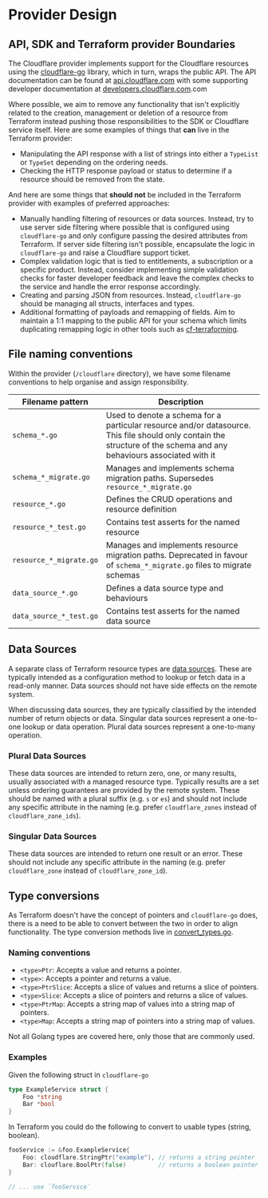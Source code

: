 # Provider Design

## API, SDK and Terraform provider Boundaries

The Cloudflare provider implements support for the Cloudflare resources using the [cloudflare-go] library, which in turn, wraps the public API. The API documentation can be found at [api.cloudflare.com] with some supporting developer documentation at [developers.cloudflare.com].com

Where possible, we aim to remove any functionality that isn't explicitly related to the creation, management or deletion of a resource from Terraform instead pushing those responsibilities to the SDK or Cloudflare service itself. Here are some examples of things that **can** live in the Terraform provider:

- Manipulating the API response with a list of strings into either a `TypeList` or `TypeSet` depending on the ordering needs.
- Checking the HTTP response payload or status to determine if a resource should be removed from the state.

And here are some things that **should not** be included in the Terraform provider with examples of preferred approaches:

- Manually handling filtering of resources or data sources. Instead, try to use server side filtering where possible that is configured using `cloudflare-go` and only configure passing the desired attributes from Terraform. If server side filtering isn't possible, encapsulate the logic in `cloudflare-go` and raise a Cloudflare support ticket.
- Complex validation logic that is tied to entitlements, a subscription or a specific product. Instead, consider implementing simple validation checks for faster developer feedback and leave the complex checks to the service and handle the error response accordingly.
- Creating and parsing JSON from resources. Instead, `cloudflare-go` should be managing all structs, interfaces and types.
- Additional formatting of payloads and remapping of fields. Aim to maintain a 1:1 mapping to the public API for your schema which limits duplicating remapping logic in other tools such as [cf-terraforming].

## File naming conventions

Within the provider (`/cloudflare` directory), we have some filename conventions to help organise and assign responsibility.

| Filename pattern        | Description |
|-------------------------|-------------|
| `schema_*.go`           | Used to denote a schema for a particular resource and/or datasource. This file should only contain the structure of the schema and any behaviours associated with it |
| `schema_*_migrate.go`   | Manages and implements schema migration paths. Supersedes `resource_*_migrate.go` |
| `resource_*.go`         | Defines the CRUD operations and resource definition |
| `resource_*_test.go`    | Contains test asserts for the named resource |
| `resource_*_migrate.go` | Manages and implements resource migration paths. Deprecated in favour of `schema_*_migrate.go` files to migrate schemas |
| `data_source_*.go`      | Defines a data source type and behaviours |
| `data_source_*_test.go` | Contains test asserts for the named data source |


## Data Sources

A separate class of Terraform resource types are [data sources](https://www.terraform.io/docs/language/data-sources/). These are typically intended as a configuration method to lookup or fetch data in a read-only manner. Data sources should not have side effects on the remote system.

When discussing data sources, they are typically classified by the intended number of return objects or data. Singular data sources represent a one-to-one lookup or data operation. Plural data sources represent a one-to-many operation.

### Plural Data Sources

These data sources are intended to return zero, one, or many results, usually associated with a managed resource type. Typically results are a set unless ordering guarantees are provided by the remote system. These should be named with a plural suffix (e.g. `s` or `es`) and should not include any specific attribute in the naming (e.g. prefer `cloudflare_zones` instead of `cloudflare_zone_ids`).

### Singular Data Sources

These data sources are intended to return one result or an error. These should not include any specific attribute in the naming (e.g. prefer `cloudflare_zone` instead of `cloudflare_zone_id`).

## Type conversions

As Terraform doesn't have the concept of pointers and `cloudflare-go` does, there is a need to be able to convert between the two in order to align functionality. The type conversion methods live in [convert_types.go][convert-types].

### Naming conventions

- `<type>Ptr`: Accepts a value and returns a pointer.
- `<type>`: Accepts a pointer and returns a value.
- `<type>PtrSlice`: Accepts a slice of values and returns a slice of pointers.
- `<type>Slice`: Accepts a slice of pointers and returns a slice of values.
- `<type>PtrMap`: Accepts a string map of values into a string map of pointers.
- `<type>Map`: Accepts a string map of pointers into a string map of values.

Not all Golang types are covered here, only those that are commonly used.

### Examples

Given the following struct in `cloudflare-go`

```go
type ExampleService struct {
    Foo *string
    Bar *bool
}
```

In Terraform you could do the following to convert to usable types (string, boolean).

```go
fooService := &foo.ExampleService{
    Foo: cloudflare.StringPtr("example"), // returns a string pointer
    Bar: clouflare.BoolPtr(false)         // returns a boolean pointer
}

// ... use `fooService`
```

[cloudflare-go]: https://github.com/cloudflare/cloudflare-go
[api.cloudflare.com]: https://api.cloudflare.com
[developers.cloudflare.com]: https://developers.cloudflare.com
[cf-terraforming]: https://github.com/cloudflare/cf-terraforming
[convert-types]: https://github.com/cloudflare/cloudflare-go/blob/master/convert_types.go
